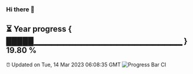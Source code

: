 ### Hi there 👋
⏳ Year progress { █████▁▁▁▁▁▁▁▁▁▁▁▁▁▁▁▁▁▁▁▁▁▁▁▁▁ } 19.80 %
---
⏰ Updated on Tue, 14 Mar 2023 06:08:35 GMT
![Progress Bar CI](https://github.com/Moyi321/Moyi321/workflows/Progress%20Bar%20CI/badge.svg)
